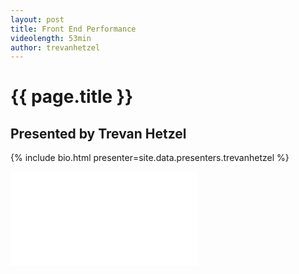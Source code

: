 ```yaml
---
layout: post
title: Front End Performance
videolength: 53min
author: trevanhetzel
---
```


# {{ page.title }}

## Presented by Trevan Hetzel

{% include bio.html presenter=site.data.presenters.trevanhetzel %}

<div class="fluid-width-video-wrapper"><iframe src="//www.youtube.com/embed/46kbvyLn-N8" frameborder="0" allowfullscreen></iframe></div>
